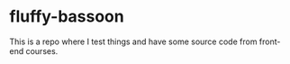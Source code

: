 # fluffy-bassoon

This is a repo where I test things and have some source code from front-end courses.
